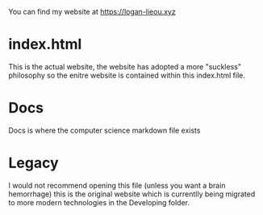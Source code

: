 You can find my website at https://logan-lieou.xyz

# index.html

This is the actual website, the website has adopted a more "suckless" philosophy so the enitre website is contained within this index.html file.

# Docs

Docs is where the computer science markdown file exists

# Legacy

I would not recommend opening this file (unless you want a brain hemorrhage) this is the original website which is currentlly being migrated to more modern technologies in the Developing folder.
